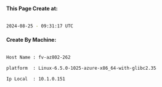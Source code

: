
   
#### This Page Create at:

```bash

2024-08-25 - 09:31:17 UTC

```

#### Create By Machine:

```bash

Host Name : fv-az802-262

platform  : Linux-6.5.0-1025-azure-x86_64-with-glibc2.35

Ip Local  : 10.1.0.151

```

